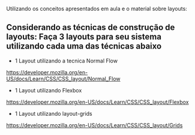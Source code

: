 Utilizando os conceitos apresentados em aula e o material sobre layouts:

## Considerando as técnicas de construção de layouts: Faça 3 layouts  para seu sistema utilizando cada uma das técnicas abaixo

- 1 Layout utilizando a tecnica Normal Flow

https://developer.mozilla.org/en-US/docs/Learn/CSS/CSS_layout/Normal_Flow

- 1 Layout utilizando Flexbox

https://developer.mozilla.org/en-US/docs/Learn/CSS/CSS_layout/Flexbox

- 1 Layout utilizando layout-grids

https://developer.mozilla.org/en-US/docs/Learn/CSS/CSS_layout/Grids
